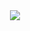 <div id="header" align="center">
  <img src="https://media.giphy.com/media/R6xi8dXsRhIjK/giphy.gif">
</div>
